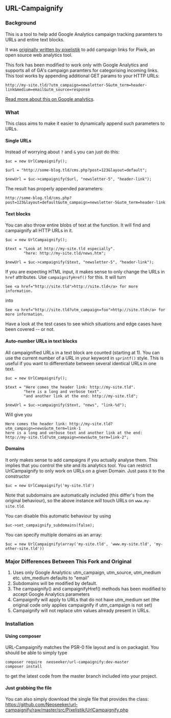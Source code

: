 ## URL-Campaignify

### Background

This is a tool to help add Google Analytics campaign tracking paramters to URLs and entire text blocks.

It was [originally written by pixelistik](https://github.com/pixelistik/url-campaignify) to add campaign links for Piwik, an open source web analytics tool.

This fork has been modified to work only with Google Analytics and supports all of GA's
campaign paramters for categorising incoming links. This tool works by appending additional GET
params to your HTTP URLs:

    http://my-site.tld/?utm_campaign=newsletter-5&utm_term=header-link&medium=email&utm_source=response

[Read more about this on Google analytics](https://support.google.com/analytics/bin/answer.py?hl=en&answer=1033863).

### What

This class aims to make it easier to dynamically append such parameters to URLs.

#### Single URLs

Instead of worrying about `?` and `&` you can just do this:

    $uc = new UrlCampaignify();

    $url = "http://some-blog.tld/cms.php?post=123&layout=default";

    $newUrl = $uc->campaignify($url, "newsletter-5", "header-link");

The result has properly appended parameters:

    http://some-blog.tld/cms.php?post=123&layout=default&utm_campaign=newsletter-5&utm_term=header-link

#### Text blocks

You can also throw entire blobs of text at the function. It will find and
campaignify all HTTP URLs in it.

    $uc = new UrlCampaignify();

    $text = "Look at http://my-site.tld especially".
            "here: http://my-site.tld/news.htm";

    $newUrl = $uc->campaignify($text, "newsletter-5", "header-link");

If you are expecting HTML input, it makes sense to only change the URLs
in `href` attributes. Use `campaignifyHref()` for this. It will turn

    See <a href="http://site.tld">http://site.tld</a> for more information.

into

    See <a href="http://site.tld?utm_campaign=foo">http://site.tld</a> for more information.

Have a look at the test cases to see which situations and edge cases have been
covered -- or not.

#### Auto-number URLs in text blocks

All campaignified URLs in a text block are counted (starting at 1). You can use
the current number of a URL in your keyword in `sprintf()` style. This is useful
if you want to differentiate between several identical URLs in one text.

    $uc = new UrlCampaignify();

    $text = "Here comes the header link: http://my-site.tld".
            "here is a long and verbose text".
            "and another link at the end: http://my-site.tld";

    $newUrl = $uc->campaignify($text, "news", "link-%d");

Will give you

    Here comes the header link: http://my-site.tld?utm_campaign=news&utm_term=link-1
    here is a long and verbose text and another link at the end:
    http://my-site.tld?utm_campaign=news&utm_term=link-2";

#### Domains

It only makes sense to add campaigns if you actually analyse them. This implies
that you control the site and its analytics tool. You can restrict UrlCampaignify
to only work on URLs on a given Domain. Just pass it to the constructor

    $uc = new UrlCampaignify('my-site.tld')

Note that subdomains are automatically included (this differ's from the original behaviour),
so the above instance *will* touch URLs on `www.my-site.tld`.

You can disable this automatic behaviour by using

    $uc->set_campaignify_subdomains(false);

You can specify multiple domains as an array:

    $uc = new UrlCampaignify(array('my-site.tld', 'www.my-site.tld', 'my-other-site.tld'))

### Major Differences Between This Fork and Original

1. Uses only Google Analytics: utm_campaign, utm_source, utm_medium etc.  utm_medium defaults to "email"
2. Subdomains will be modified by default.
3. The campaignify() and campaignifyHref() methods has been modified to accept Google Analytics parameters
4. Campaignify will apply to URLs that do not have utm_medium set (the original code only applies campaignify
if utm_campaign is not set)
5. Campaignify will not replace utm values already present in URLs.

### Installation

#### Using composer

URL-Campaignify matches the PSR-0 file layout and is on packagist. You should
be able to simply type

    composer require  neoseeker/url-campaignify:dev-master
    composer install

to get the latest code from the master branch included into your project.

#### Just grabbing the file

You can also simply download the single file that provides the class:
https://github.com/Neoseeker/url-campaignify/raw/master/src/Pixelistik/UrlCampaignify.php